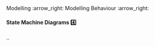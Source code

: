 <link rel="stylesheet" href="{{baseUrl}}/css/textbook.css">

<div class="website-content">

<div id="path">Modelling :arrow_right: Modelling Behaviour :arrow_right:</div>

<div id="title">

#### State Machine Diagrams :four:

</div>

<div id="body">

..

</div>

</div>
